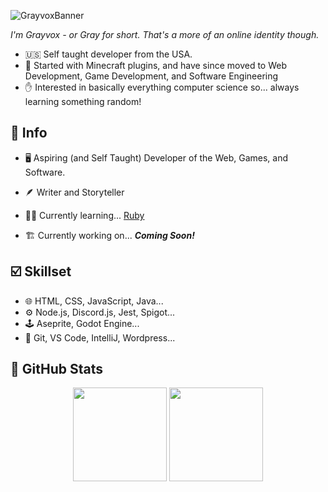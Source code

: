 ![GrayvoxBanner](https://github.com/Grayvox/Grayvox/assets/144566632/12444032-824b-4fe6-b16a-f04a1776e7dd)


*I'm Grayvox - or Gray for short. That's a more of an online identity though.*

- 🇺🇸 Self taught developer from the USA.
- 🚵 Started with Minecraft plugins, and have since moved to Web Development, Game Development, and Software Engineering
- ✋ Interested in basically everything computer science so... always learning something random!

## 📌 Info

- 🖥️ Aspiring (and Self Taught) Developer of the Web, Games, and Software.

- 🪶 Writer and Storyteller

- 🐱‍💻 Currently learning... [Ruby](https://ruby-lang.org)

- 🏗️ Currently working on... ***Coming Soon!***

## ☑️ Skillset

- 🌐 HTML, CSS, JavaScript, Java...
- ⚙️ Node.js, Discord.js, Jest, Spigot...
- 🕹️ Aseprite, Godot Engine...
- 🔨 Git, VS Code, IntelliJ, Wordpress...

## 🎲 GitHub Stats

<div align="center">
  <img height="150" width="auto" src="https://github-readme-stats.vercel.app/api?username=Grayvox&theme=algolia&show_icons=true&hide_border=true&count_private=true">
  <img height="150" width="auto" src="https://github-readme-stats.vercel.app/api/top-langs/?username=Grayvox&theme=algolia&show_icons=true&hide_border=true&layout=compact">
</div>


